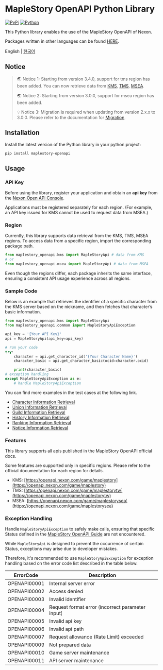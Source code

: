 # MapleStory OpenAPI Python Library

[![PyPi](https://img.shields.io/pypi/v/maplestory-openapi)](https://img.shields.io/pypi/v/maplestory-openapi)
[![Python](https://github.com/SpiralMoon/maplestory.openapi/actions/workflows/python_test.yaml/badge.svg)](https://github.com/SpiralMoon/maplestory.openapi/actions/workflows/python_test.yaml)

This Python library enables the use of the MapleStory OpenAPI of Nexon.

Packages written in other languages can be found [HERE](https://github.com/SpiralMoon/maplestory.openapi).

English | [한국어](./README-ko.md)

## Notice

>🌏 Notice 1: Starting from version 3.4.0, support for tms region has been added. You can now retrieve data from [KMS](https://maplestory.nexon.com/), [TMS](https://maplestory.beanfun.com/), [MSEA](http://www.maplesea.com/index/).
> 
>🌏 Notice 2: Starting from version 3.0.0, support for msea region has been added.
>
>💡 Notice 3: Migration is required when updating from version 2.x.x to 3.0.0. Please refer to the documentation for [Migration](https://github.com/SpiralMoon/maplestory.openapi/tree/master/python/docs/migration-en.md).

## Installation

Install the latest version of the Python library in your python project:

```bash
pip install maplestory-openapi
```

## Usage

### API Key

Before using the library, register your application and obtain an **api key** from the [Nexon Open API Console](https://openapi.nexon.com/my-application/).

Applications must be registered separately for each region. (For example, an API key issued for KMS cannot be used to request data from MSEA.)

### Region

Currently, this library supports data retrieval from the KMS, TMS, MSEA regions. To access data from a specific region, import the corresponding package path.

```python
from maplestory_openapi.kms import MapleStoryApi # data from KMS
# or
from maplestory_openapi.msea import MapleStoryApi # data from MSEA
```

Even though the regions differ, each package inherits the same interface, ensuring a consistent API usage experience across all regions.

### Sample Code

Below is an example that retrieves the identifier of a specific character from the KMS server based on the nickname, and then fetches that character’s basic information.

```python
from maplestory_openapi.kms import MapleStoryApi
from maplestory_openapi.common import MapleStoryApiException

api_key = '{Your API Key}'
api = MapleStoryApi(api_key=api_key)

# run your code
try:
    character = api.get_character_id('{Your Character Name}')
    character_basic = api.get_character_basic(ocid=character.ocid)

    print(character_basic)
# exception handling
except MapleStoryApiException as e:
    # handle MapleStoryApiException
```

You can find more examples in the test cases at the following link.

- [Character Information Retrieval](https://github.com/SpiralMoon/maplestory.openapi/blob/master/python/test/character_api_test.py)
- [Union Information Retrieval](https://github.com/SpiralMoon/maplestory.openapi/blob/master/python/test/union_api_test.py)
- [Guild Information Retrieval](https://github.com/SpiralMoon/maplestory.openapi/blob/master/python/test/guild_api_test.py)
- [History Information Retrieval](https://github.com/SpiralMoon/maplestory.openapi/blob/master/python/test/history_api_test.py)
- [Ranking Information Retrieval](https://github.com/SpiralMoon/maplestory.openapi/blob/master/python/test/ranking_api_test.py)
- [Notice Information Retrieval](https://github.com/SpiralMoon/maplestory.openapi/blob/master/python/test/notice_api_test.py)

### Features
This library supports all apis published in the MapleStory OpenAPI official docs.

Some features are supported only in specific regions. Please refer to the official documentation for each region for details.

- KMS: [https://openapi.nexon.com/game/maplestory](https://openapi.nexon.com/game/maplestory)
- TMS: [https://openapi.nexon.com/game/maplestorytw](https://openapi.nexon.com/game/maplestorytw)
- MSEA: [https://openapi.nexon.com/game/maplestorysea](https://openapi.nexon.com/game/maplestorysea)

### Exception Handling

Handle `MapleStoryApiException` to safely make calls, ensuring that specific Status defined in the [MapleStory OpenAPI Guide](https://openapi.nexon.com/guide/request-api) are not encountered.

While `MapleStoryApi` is designed to prevent the occurrence of certain Status, exceptions may arise due to developer mistakes.

Therefore, it's recommended to use `MapleStoryApiException` for exception handling based on the error code list described in the table below.

| ErrorCode    | Description                                      |
|--------------|--------------------------------------------------|
| OPENAPI00001 | Internal server error                            |
| OPENAPI00002 | Access denied                                    |
| OPENAPI00003 | Invalid identifier                               |
| OPENAPI00004 | Request format error (incorrect parameter input) |
| OPENAPI00005 | Invalid api key                                  |
| OPENAPI00006 | Invalid api path                                 |
| OPENAPI00007 | Request allowance (Rate Limit) exceeded          |
| OPENAPI00009 | Not prepared data                                |
| OPENAPI00010 | Game server maintenance                         |
| OPENAPI00011 | API server maintenance                          |